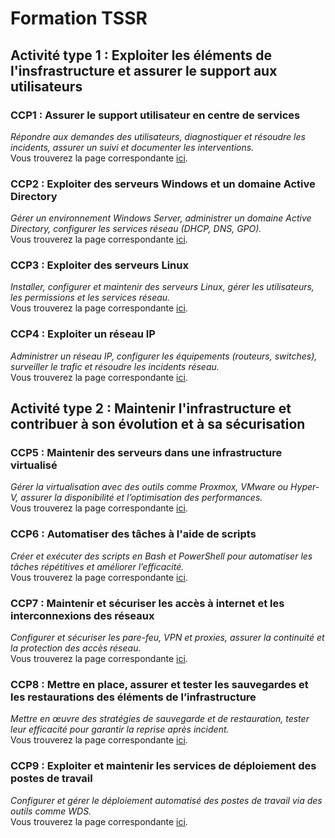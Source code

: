 # Formation TSSR

## Activité type 1 : Exploiter les éléments de l'insfrastructure et assurer le support aux utilisateurs
### CCP1 : Assurer le support utilisateur en centre de services
*Répondre aux demandes des utilisateurs, diagnostiquer et résoudre les incidents, assurer un suivi et documenter les interventions.*  
Vous trouverez la page correspondante [ici]().

### CCP2 : Exploiter des serveurs Windows et un domaine Active Directory
*Gérer un environnement Windows Server, administrer un domaine Active Directory, configurer les services réseau (DHCP, DNS, GPO).*  
Vous trouverez la page correspondante [ici]().

### CCP3 : Exploiter des serveurs Linux
*Installer, configurer et maintenir des serveurs Linux, gérer les utilisateurs, les permissions et les services réseau.*  
Vous trouverez la page correspondante [ici]().

### CCP4 : Exploiter un réseau IP
*Administrer un réseau IP, configurer les équipements (routeurs, switches), surveiller le trafic et résoudre les incidents réseau.*  
Vous trouverez la page correspondante [ici]().

## Activité type 2 : Maintenir l'infrastructure et contribuer à son évolution et à sa sécurisation
### CCP5 : Maintenir des serveurs dans une infrastructure virtualisé
*Gérer la virtualisation avec des outils comme Proxmox, VMware ou Hyper-V, assurer la disponibilité et l’optimisation des performances.*  
Vous trouverez la page correspondante [ici](https://github.com/Mirhazka/TSSR/blob/ceebb8ff569e85fff671e438623424fa9da93d08/Activit%C3%A9%20type%202/CCP5.md).

### CCP6 : Automatiser des tâches à l'aide de scripts
*Créer et exécuter des scripts en Bash et PowerShell pour automatiser les tâches répétitives et améliorer l’efficacité.*  
Vous trouverez la page correspondante [ici]().

### CCP7 : Maintenir et sécuriser les accès à internet et les interconnexions des réseaux
*Configurer et sécuriser les pare-feu, VPN et proxies, assurer la continuité et la protection des accès réseau.*  
Vous trouverez la page correspondante [ici](https://github.com/Mirhazka/TSSR/blob/1ff54d48ee8f919b7daa46f397555b64cc8f5acf/Activit%C3%A9%20type%202/CCP7.md).

### CCP8 : Mettre en place, assurer et tester les sauvegardes et les restaurations des éléments de l’infrastructure
*Mettre en œuvre des stratégies de sauvegarde et de restauration, tester leur efficacité pour garantir la reprise après incident.*  
Vous trouverez la page correspondante [ici](https://github.com/Mirhazka/TSSR/blob/c53e3993b8972dc73073bbefeb091784d94f4641/Activit%C3%A9%20type%202/CCP8.md).

### CCP9 : Exploiter et maintenir les services de déploiement des postes de travail
*Configurer et gérer le déploiement automatisé des postes de travail via des outils comme WDS.*  
Vous trouverez la page correspondante [ici]().
